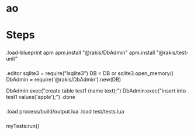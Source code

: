 # ao
# Steps
###
.load-blueprint apm
apm.install "@rakis/DbAdmin"
apm.install "@rakis/test-unit"
###
.editor
sqlite3 = require("lsqlite3")
DB = DB or sqlite3.open_memory()
DbAdmin = require('@rakis/DbAdmin').new(DB)

DbAdmin:exec("create table test1 (name text);")
DbAdmin:exec("insert into test1 values('apple');")
.done
###
.load process/build/output.lua
.load test/tests.lua
###
myTests:run()